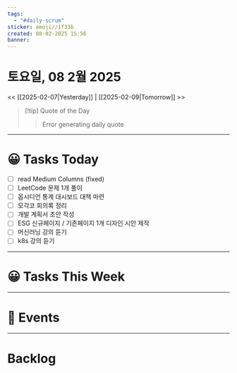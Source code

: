 ```yaml
---
tags:
  - "#daily-scrum"
sticker: emoji//1f33b
created: 08-02-2025 15:56
banner:
---
```

# 토요일, 08 2월 2025
<< [[2025-02-07|Yesterday]] | [[2025-02-09|Tomorrow]] >>

> [!tip] Quote of the Day  
> > Error generating daily quote

---

#  😀 Tasks Today
- [ ] read Medium Columns (fixed)
- [ ] LeetCode 문제 1개 풀이
- [ ] 옵시디언 통계 대시보드 대책 마련
- [ ] 모각코 회의록 정리
- [ ] 개발 계획서 초안 작성
- [ ] ESG 신규페이지 / 기존페이지 1개 디자인 시안 제작
- [ ] 머신러닝 강의 듣기
- [ ] k8s 강의 듣기

---

#  😀 Tasks This Week

---

# 🥳 Events 


---

# Backlog
